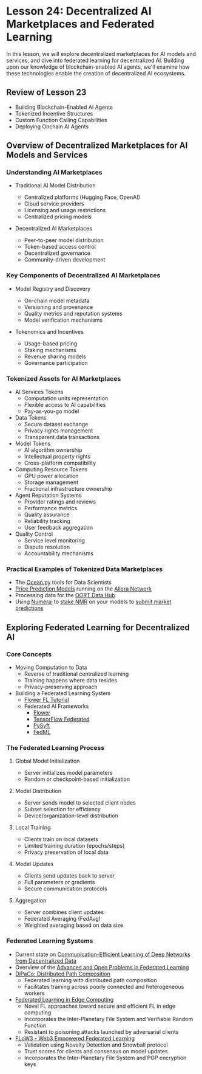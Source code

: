 # Lesson 24: Decentralized AI Marketplaces and Federated Learning

In this lesson, we will explore decentralized marketplaces for AI models and services, and dive into federated learning for decentralized AI. Building upon our knowledge of blockchain-enabled AI agents, we'll examine how these technologies enable the creation of decentralized AI ecosystems.

## Review of Lesson 23

- Building Blockchain-Enabled AI Agents
- Tokenized Incentive Structures
- Custom Function Calling Capabilities
- Deploying Onchain AI Agents

## Overview of Decentralized Marketplaces for AI Models and Services

### Understanding AI Marketplaces

- Traditional AI Model Distribution
  - Centralized platforms (Hugging Face, OpenAI)
  - Cloud service providers
  - Licensing and usage restrictions
  - Centralized pricing models

- Decentralized AI Marketplaces
  - Peer-to-peer model distribution
  - Token-based access control
  - Decentralized governance
  - Community-driven development

### Key Components of Decentralized AI Marketplaces

- Model Registry and Discovery
  - On-chain model metadata
  - Versioning and provenance
  - Quality metrics and reputation systems
  - Model verification mechanisms

- Tokenomics and Incentives
  - Usage-based pricing
  - Staking mechanisms
  - Revenue sharing models
  - Governance participation

### Tokenized Assets for AI Marketplaces

- AI Services Tokens
  - Computation units representation
  - Flexible access to AI capabilities
  - Pay-as-you-go model
- Data Tokens
  - Secure dataset exchange
  - Privacy rights management
  - Transparent data transactions
- Model Tokens
  - AI algorithm ownership
  - Intellectual property rights
  - Cross-platform compatibility
- Computing Resource Tokens
  - GPU power allocation
  - Storage management
  - Fractional infrastructure ownership
- Agent Reputation Systems
  - Provider ratings and reviews
  - Performance metrics
  - Quality assurance
  - Reliability tracking
  - User feedback aggregation
- Quality Control
  - Service level monitoring
  - Dispute resolution
  - Accountability mechanisms

### Practical Examples of Tokenized Data Marketplaces

- The [Ocean.py](https://github.com/oceanprotocol/docs/tree/main/data-scientists/ocean.py) tools for Data Scientists
- [Price Prediction Models](https://medium.com/@Carv/carv-partners-with-allora-to-integrate-ai-powered-price-predictions-into-d-a-t-a-framework-25a105e0ff22) running on the [Allora Network](https://docs.allora.network/home/overview)
- Processing data for the [OORT Data Hub](https://www.oortech.com/post/oort-datahub-explained)
- Using [Numerai](https://numer.ai/) to [stake NMR](https://docs.numer.ai/numerai-tournament/staking) on your models to [submit market predictions](https://docs.numer.ai/numerai-tournament/submissions)

## Exploring Federated Learning for Decentralized AI

### Core Concepts

- Moving Computation to Data
  - Reverse of traditional centralized learning
  - Training happens where data resides
  - Privacy-preserving approach
- Building a Federated Learning System
  - [Flower FL Tutorial](https://flower.dev/docs/framework/tutorial-series-what-is-federated-learning.html)
  - Federated AI Frameworks
    - [Flower](https://flower.dev/)
    - [TensorFlow Federated](https://www.tensorflow.org/federated)
    - [PySyft](https://github.com/OpenMined/PySyft)
    - [FedML](https://fedml.ai/)

### The Federated Learning Process

1. Global Model Initialization
   - Server initializes model parameters
   - Random or checkpoint-based initialization

2. Model Distribution
   - Server sends model to selected client nodes
   - Subset selection for efficiency
   - Device/organization-level distribution

3. Local Training
   - Clients train on local datasets
   - Limited training duration (epochs/steps)
   - Privacy preservation of local data

4. Model Updates
   - Clients send updates back to server
   - Full parameters or gradients
   - Secure communication protocols

5. Aggregation
   - Server combines client updates
   - Federated Averaging (FedAvg)
   - Weighted averaging based on data size

### Federated Learning Systems

- Current state on [Communication-Efficient Learning of Deep Networks from Decentralized Data](https://arxiv.org/abs/1602.05629)
- Overview of the [Advances and Open Problems in Federated Learning](https://arxiv.org/abs/1912.04977)
- [DiPaCo: Distributed Path Composition](https://arxiv.org/abs/2403.10616)
  - Federated learning with distributed path composition
  - Facilitates training across poorly connected and heterogeneous workers
- [Federated Learning in Edge Computing](https://ore.exeter.ac.uk/rest/bitstreams/197873/retrieve)
  - Novel FL approaches toward secure and efficient FL in edge computing
  - Incorporates the Inter-Planetary File System and Verifiable Random Function
  - Resistant to poisoning attacks launched by adversarial clients
- [FLoW3 - Web3 Empowered Federated Learning](https://arxiv.org/abs/2312.05459v1)
  - Validation using Novelty Detection and Snowball protocol
  - Trust scores for clients and consensus on model updates
  - Incorporates the Inter-Planetary File System and PGP encryption keys


